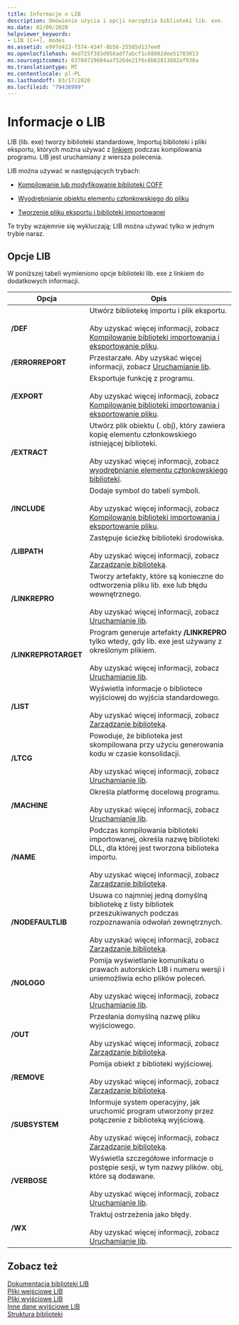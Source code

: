 ```yaml
---
title: Informacje o LIB
description: Omówienie użycia i opcji narzędzia biblioteki lib. exe.
ms.date: 02/09/2020
helpviewer_keywords:
- LIB [C++], modes
ms.assetid: e997d423-f574-434f-8b56-25585d137ee0
ms.openlocfilehash: 4ed725f383d956adf7abcf1c68002dee51703013
ms.sourcegitcommit: 63784729604aaf526de21f6c6b62813882af930a
ms.translationtype: MT
ms.contentlocale: pl-PL
ms.lasthandoff: 03/17/2020
ms.locfileid: "79438999"
---
```

# <a name="overview-of-lib"></a>Informacje o LIB

LIB (lib. exe) tworzy biblioteki standardowe, Importuj biblioteki i pliki eksportu, których można używać z [linkiem](linker-options.md) podczas kompilowania programu. LIB jest uruchamiany z wiersza polecenia.

LIB można używać w następujących trybach:

- [Kompilowanie lub modyfikowanie biblioteki COFF](managing-a-library.md)

- [Wyodrębnianie obiektu elementu członkowskiego do pliku](extracting-a-library-member.md)

- [Tworzenie pliku eksportu i biblioteki importowanej](working-with-import-libraries-and-export-files.md)

Te tryby wzajemnie się wykluczają; LIB można używać tylko w jednym trybie naraz.

## <a name="lib-options"></a>Opcje LIB

W poniższej tabeli wymieniono opcje biblioteki lib. exe z linkiem do dodatkowych informacji.

|Opcja|Opis|
|-|-|
|**/DEF**|Utwórz bibliotekę importu i plik eksportu.<br/><br/>Aby uzyskać więcej informacji, zobacz [Kompilowanie biblioteki importowania i eksportowanie pliku](building-an-import-library-and-export-file.md).|
|**/ERRORREPORT**| Przestarzałe. Aby uzyskać więcej informacji, zobacz [Uruchamianie lib](running-lib.md).|
|**/EXPORT**|   Eksportuje funkcję z programu.<br/><br/>Aby uzyskać więcej informacji, zobacz [Kompilowanie biblioteki importowania i eksportowanie pliku](building-an-import-library-and-export-file.md).|
|**/EXTRACT**|   Utwórz plik obiektu (. obj), który zawiera kopię elementu członkowskiego istniejącej biblioteki.<br/><br/>Aby uzyskać więcej informacji, zobacz [wyodrębnianie elementu członkowskiego biblioteki](extracting-a-library-member.md).|
|**/INCLUDE**|   Dodaje symbol do tabeli symboli.<br/><br/>Aby uzyskać więcej informacji, zobacz [Kompilowanie biblioteki importowania i eksportowanie pliku](building-an-import-library-and-export-file.md).|
|**/LIBPATH**|   Zastępuje ścieżkę biblioteki środowiska.<br/><br/>Aby uzyskać więcej informacji, zobacz [Zarządzanie biblioteką](managing-a-library.md).|
|**/LINKREPRO**|   Tworzy artefakty, które są konieczne do odtworzenia pliku lib. exe lub błędu wewnętrznego.<br/><br/>Aby uzyskać więcej informacji, zobacz [Uruchamianie lib](running-lib.md).|
|**/LINKREPROTARGET**|   Program generuje artefakty **/LINKREPRO** tylko wtedy, gdy lib. exe jest używany z określonym plikiem.<br/><br/>Aby uzyskać więcej informacji, zobacz [Uruchamianie lib](running-lib.md).|
|**/LIST**|   Wyświetla informacje o bibliotece wyjściowej do wyjścia standardowego.<br/><br/>Aby uzyskać więcej informacji, zobacz [Zarządzanie biblioteką](managing-a-library.md).|
|**/LTCG**|   Powoduje, że biblioteka jest skompilowana przy użyciu generowania kodu w czasie konsolidacji.<br/><br/>Aby uzyskać więcej informacji, zobacz [Uruchamianie lib](running-lib.md).|
|**/MACHINE**|   Określa platformę docelową programu.<br/><br/>Aby uzyskać więcej informacji, zobacz [Uruchamianie lib](running-lib.md).|
|**/NAME**|   Podczas kompilowania biblioteki importowanej, określa nazwę biblioteki DLL, dla której jest tworzona biblioteka importu.<br/><br/>Aby uzyskać więcej informacji, zobacz [Zarządzanie biblioteką](managing-a-library.md).|
|**/NODEFAULTLIB**|   Usuwa co najmniej jedną domyślną bibliotekę z listy bibliotek przeszukiwanych podczas rozpoznawania odwołań zewnętrznych.<br/><br/>Aby uzyskać więcej informacji, zobacz [Zarządzanie biblioteką](managing-a-library.md).|
|**/NOLOGO**|   Pomija wyświetlanie komunikatu o prawach autorskich LIB i numeru wersji i uniemożliwia echo plików poleceń.<br/><br/>Aby uzyskać więcej informacji, zobacz [Uruchamianie lib](running-lib.md).|
|**/OUT**|   Przesłania domyślną nazwę pliku wyjściowego.<br/><br/>Aby uzyskać więcej informacji, zobacz [Zarządzanie biblioteką](managing-a-library.md).|
|**/REMOVE**|   Pomija obiekt z biblioteki wyjściowej.<br/><br/>Aby uzyskać więcej informacji, zobacz [Zarządzanie biblioteką](managing-a-library.md).|
|**/SUBSYSTEM**|   Informuje system operacyjny, jak uruchomić program utworzony przez połączenie z biblioteką wyjściową.<br/><br/>Aby uzyskać więcej informacji, zobacz [Zarządzanie biblioteką](managing-a-library.md).|
|**/VERBOSE**|   Wyświetla szczegółowe informacje o postępie sesji, w tym nazwy plików. obj, które są dodawane.<br/><br/>Aby uzyskać więcej informacji, zobacz [Uruchamianie lib](running-lib.md).|
|**/WX**|   Traktuj ostrzeżenia jako błędy.<br/><br/>Aby uzyskać więcej informacji, zobacz [Uruchamianie lib](running-lib.md).|

## <a name="see-also"></a>Zobacz też

[Dokumentacja biblioteki LIB](lib-reference.md)\
[Pliki wejściowe LIB](lib-input-files.md)\
[Pliki wyjściowe LIB](lib-output-files.md)\
[Inne dane wyjściowe LIB](other-lib-output.md)\
[Struktura biblioteki](structure-of-a-library.md)
